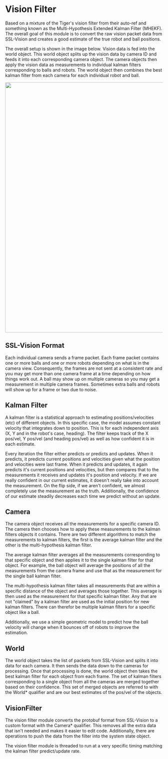 # Vision Filter

Based on a mixture of the Tiger's vision filter from their auto-ref and something known as the Multi-Hypothesis Extended Kalman Filter (MHEKF). The overall goal of this module is to convert the raw vision packet data from SSL-Vision and creates a good estimate of the true robot and ball positions.

The overall setup is shown in the image below. Vision data is fed into the world object. This world object splits up the vision data by camera ID and feeds it into each corresponding camera object. The camera objects then apply the vision data as measurements to individual kalman filters corresponding to balls and robots. The world object then combines the best kalman filter from each camera for each individual robot and ball.


<img src="https://i.imgur.com/BjU5TU8.png" width="800">

## SSL-Vision Format

Each individual camera sends a frame packet. Each frame packet contains one or more balls and one or more robots depending on what is in the camera view. Consequently, the frames are not sent at a consistent rate and you may get more than one camera frame at a time depending on how things work out. A ball may show up on multiple cameras so you may get a measurement in multiple camera frames. Sometimes extra balls and robots will show up for a frame or two due to noise.

## Kalman Filter

A kalman filter is a statistical approach to estimating positions/velocities (etc) of different objects. In this specific case, the model assumes constant velocity that integrates down to position. This is for each independent axis (X, Y and in the robot's case, heading). The filter keeps track of the X pos/vel, Y pos/vel (and heading pos/vel) as well as how confident it is in each estimate. 

Every iteration the filter either predicts or predicts and updates. When it predicts, it predicts current positions and velocities given what the position and velocities were last frame. When it predicts and updates, it again predicts it's current positions and velocities, but then compares that to the measurements it receives and updates it's position and velocity. If we are really confident in our current estimates, it doesn't really take into account the measurement. On the flip side, if we aren't confident, we almost completely use the measurement as the truth. Additionally, the confidence of our estimate steadily decreases each time we predict without an update.

## Camera

The camera object receives all the measurements for a specific camera ID. The camera then chooses how to apply these measurements to the kalman filters objects it contains. There are two different algorithms to match the measurements to kalman filters, the first is the average kalman filter and the other is the multi-hypothesis kalman filter.

The average kalman filter averages all the measurements corresponding to that specific object and then applies it to the single kalman filter for that object. For example, the ball object will average the positions of all the measurements from the camera frame and use that as the measurement for the single ball kalman filter.

The multi-hypothesis kalman filter takes all measurements that are within a specific distance of the object and averages those together. This average is then used as the measurement for that specific kalman filter. Any that are not "claimed" by a kalman filter are used as the initial position for new kalman filters. There can therefor be multiple kalman filters for a specific object like a ball.

Additionally, we use a simple geometric model to predict how the ball velocity will change when it bounces off of robots to improve the estimation.

## World

The world object takes the list of packets from SSL-Vision and splits it into data for each camera. It then sends the data down to the cameras for processing. Once that processing is done, the world object then takes the best kalman filter for each object from each frame. The set of kalman filters corresponding to a single object from all the cameras are merged together based on their confidence. This set of merged objects are referred to with the World* qualifier and are our best estimates of the pos/vel of the objects.

## VisionFilter

The vision filter module converts the protobuf format from SSL-Vision to a custom format with the Camera* qualifier. This removes all the extra data that isn't needed and makes it easier to edit code. Additionally, there are operations to push the data from the filter into the system state object.

The vision filter module is threaded to run at a very specific timing matching the kalman filter predict/update rate.